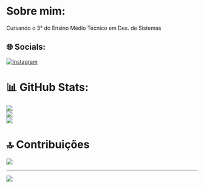 # Sobre mim:
Cursando o 3° do Ensino Médio Técnico em Des. de Sistemas


## 🌐 Socials:
[![Instagram](https://img.shields.io/badge/Instagram-%23E4405F.svg?logo=Instagram&logoColor=white)](https://instagram.com/https://www.instagram.com/biel_.antunes/) 


# 📊 GitHub Stats:
![](https://github-readme-stats.vercel.app/api?username=antness-s&theme=dark&hide_border=false&include_all_commits=true&count_private=true)<br/>
![](https://nirzak-streak-stats.vercel.app/?user=antness-s&theme=dark&hide_border=false)<br/>
![](https://github-readme-stats.vercel.app/api/top-langs/?username=antness-s&theme=dark&hide_border=false&include_all_commits=true&count_private=true&layout=compact)

# 🔝 Contribuições
![](https://github-contributor-stats.vercel.app/api?username=antness-s&limit=5&theme=dark&combine_all_yearly_contributions=true)

---
[![](https://visitcount.itsvg.in/api?id=antness-s&icon=0&color=0)](https://visitcount.itsvg.in)

<!-- Proudly created with GPRM ( https://gprm.itsvg.in ) -->
